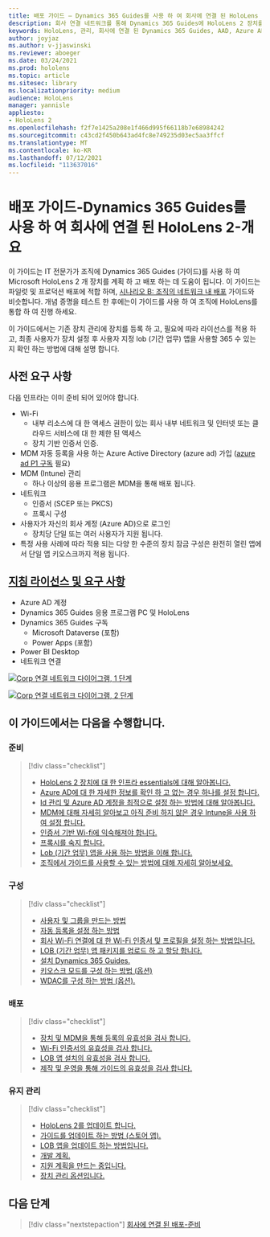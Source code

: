 ```yaml
---
title: 배포 가이드 – Dynamics 365 Guides를 사용 하 여 회사에 연결 된 HoloLens 2-개요
description: 회사 연결 네트워크를 통해 Dynamics 365 Guides에 HoloLens 2 장치를 등록 하는 방법을 알아봅니다.
keywords: HoloLens, 관리, 회사에 연결 된 Dynamics 365 Guides, AAD, Azure AD, MDM, 모바일 장치 관리
author: joyjaz
ms.author: v-jjaswinski
ms.reviewer: aboeger
ms.date: 03/24/2021
ms.prod: hololens
ms.topic: article
ms.sitesec: library
ms.localizationpriority: medium
audience: HoloLens
manager: yannisle
appliesto:
- HoloLens 2
ms.openlocfilehash: f2f7e1425a208e1f466d995f66118b7e68984242
ms.sourcegitcommit: c43cd2f450b643ad4fc8e749235d03ec5aa3ffcf
ms.translationtype: MT
ms.contentlocale: ko-KR
ms.lasthandoff: 07/12/2021
ms.locfileid: "113637016"
---
```

# <a name="deployment-guide---corporate-connected-hololens-2-with-dynamics-365-guides---overview"></a>배포 가이드-Dynamics 365 Guides를 사용 하 여 회사에 연결 된 HoloLens 2-개요

이 가이드는 IT 전문가가 조직에 Dynamics 365 Guides (가이드)를 사용 하 여 Microsoft HoloLens 2 개 장치를 계획 하 고 배포 하는 데 도움이 됩니다. 이 가이드는 파일럿 및 프로덕션 배포에 적합 하며, [시나리오 B: 조직의 네트워크 내 배포](/hololens/common-scenarios#scenario-b-deploy-inside-your-organizations-network) 가이드와 비슷합니다. 개념 증명을 테스트 한 후에는이 가이드를 사용 하 여 조직에 HoloLens를 통합 하 여 진행 하세요.

이 가이드에서는 기존 장치 관리에 장치를 등록 하 고, 필요에 따라 라이선스를 적용 하 고, 최종 사용자가 장치 설정 후 사용자 지정 lob (기간 업무) 앱을 사용할 365 수 있는지 확인 하는 방법에 대해 설명 합니다. 

## <a name="prerequisites"></a>사전 요구 사항

다음 인프라는 이미 준비 되어 있어야 합니다.
- Wi-Fi
    - 내부 리소스에 대 한 액세스 권한이 있는 회사 내부 네트워크 및 인터넷 또는 클라우드 서비스에 대 한 제한 된 액세스
    - 장치 기반 인증서 인증.
- MDM 자동 등록을 사용 하는 Azure Active Directory (azure ad) 가입 ([azure ad P1 구독](/azure/active-directory/fundamentals/active-directory-whatis) 필요)
- MDM (Intune) 관리
    - 하나 이상의 응용 프로그램은 MDM을 통해 배포 됩니다.
- 네트워크 
    - 인증서 (SCEP 또는 PKCS)
    - 프록시 구성
- 사용자가 자신의 회사 계정 (Azure AD)으로 로그인
    - 장치당 단일 또는 여러 사용자가 지원 됩니다.
- 특정 사용 사례에 따라 적용 되는 다양 한 수준의 장치 잠금 구성은 완전히 열린 앱에서 단일 앱 키오스크까지 적용 됩니다.

## <a name="guides-licensing-and-requirements"></a>[지침 라이선스 및 요구 사항](/dynamics365/mixed-reality/guides/requirements#licensing-and-product-requirements)

- Azure AD 계정
- Dynamics 365 Guides 응용 프로그램 PC 및 HoloLens
- Dynamics 365 Guides 구독
    - Microsoft Dataverse (포함)
    - Power Apps (포함)
- Power BI Desktop
- 네트워크 연결

[![Corp 연결 네트워크 다이어그램, 1 ](./images/deployment-guides-revised-scenario-b-01-1.png) 단계](./images/deployment-guides-revised-scenario-b-01-1.png#lightbox)

[![Corp 연결 네트워크 다이어그램, 2 ](./images/deployment-guides-revised-scenario-b-02-1.png) 단계](./images/deployment-guides-revised-scenario-b-02-1.png#lightbox)

## <a name="in-this-guide-you-will"></a>이 가이드에서는 다음을 수행합니다.
### <a name="prepare"></a>준비
> [!div class="checklist"]
>- [HoloLens 2 장치에 대 한 인프라 essentials에 대해 알아봅니다.](hololens2-corp-connected-prepare.md#infrastructure-essentials)
>- [Azure AD에 대 한 자세한 정보를 확인 하 고 없는 경우 하나를 설정 합니다.](hololens2-corp-connected-prepare.md#azure-active-directory)
>- [Id 관리 및 Azure AD 계정을 최적으로 설정 하는 방법에 대해 알아봅니다.](hololens2-corp-connected-prepare.md#identity-management)
>- [MDM에 대해 자세히 알아보고 아직 준비 하지 않은 경우 Intune을 사용 하 여 설정 합니다.](hololens2-corp-connected-prepare.md#mobile-device-management)
>- [인증서 기반 Wi-fi에 익숙해져야 합니다.](hololens2-corp-connected-prepare.md#certificates)
>- [프록시를 숙지 합니다.](hololens2-corp-connected-prepare.md#proxy)
>- [Lob (기간 업무) 앱을 사용 하는 방법을 이해 합니다.](hololens2-corp-connected-prepare.md#line-of-business-apps)
>- [조직에서 가이드를 사용할 수 있는 방법에 대해 자세히 알아보세요.](hololens2-corp-connected-prepare.md#guides-playbook)
### <a name="configure"></a>구성
> [!div class="checklist"]
>- [사용자 및 그룹을 만드는 방법](hololens2-corp-connected-configure.md#azure-users-and-groups)
>- [자동 등록을 설정 하는 방법](hololens2-corp-connected-configure.md#auto-enrollment-on-hololens-2)
>- [회사 Wi-Fi 연결에 대 한 Wi-Fi 인증서 및 프로필을 설정 하는 방법입니다.](hololens2-corp-connected-configure.md#corporate-wi-fi-connectivity)
>- [LOB (기간 업무) 앱 패키지를 업로드 하 고 할당 합니다.](hololens2-corp-connected-configure.md#app-deployment)
>- [설치 Dynamics 365 Guides.](hololens2-corp-connected-configure.md#setup-guides-application-licenses-dataverse-and-authoring)
>- [키오스크 모드를 구성 하는 방법 (옵션)](hololens2-corp-connected-configure.md#optional-kiosk-mode)
>- [WDAC를 구성 하는 방법 (옵션).](hololens2-corp-connected-configure.md#optional-wdac)
### <a name="deploy"></a>배포
> [!div class="checklist"]
>-  [장치 및 MDM을 통해 등록의 유효성을 검사 합니다.](hololens2-corp-connected-deploy.md#enrollment-validation)
>-  [Wi-Fi 인증서의 유효성을 검사 합니다.](hololens2-corp-connected-deploy.md#wi-fi-certificate-validation)
>-  [LOB 앱 설치의 유효성을 검사 합니다.](hololens2-corp-connected-deploy.md#validate-lob-app-install)
>-  [제작 및 운영을 통해 가이드의 유효성을 검사 합니다.](hololens2-corp-connected-deploy.md#validate-dynamics-365-guides)
### <a name="maintain"></a>유지 관리
> [!div class="checklist"]
>- [HoloLens 2를 업데이트 합니다.](hololens2-corp-connected-maintain.md#update-hololens)
>- [가이드를 업데이트 하는 방법 (스토어 앱).](hololens2-corp-connected-maintain.md#how-to-update-dynamics-365-guides-and-other-store-apps)
>- [LOB 앱을 업데이트 하는 방법입니다.](hololens2-corp-connected-maintain.md#how-to-update-lob-apps) 
>- [개발 계획.](hololens2-corp-connected-maintain.md#development-plan) 
>- [지원 계획을 만드는 중입니다.](hololens2-corp-connected-maintain.md#support-plan)
>- [장치 관리 옵션입니다.](hololens2-corp-connected-maintain.md#device-management)

## <a name="next-step"></a>다음 단계 
> [!div class="nextstepaction"]
> [회사에 연결 된 배포-준비](hololens2-corp-connected-prepare.md)

